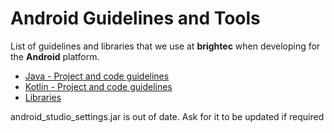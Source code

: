 # Android Guidelines and Tools

List of guidelines and libraries that we use at __brightec__ when developing for the __Android__ platform. 

* [Java - Project and code guidelines](project_and_code_guidelines_java.md)
* [Kotlin - Project and code guidelines](project_and_code_guidelines_kotlin.md)
* [Libraries](android_libraries.md)

android_studio_settings.jar is out of date. Ask for it to be updated if required
